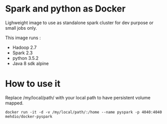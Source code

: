 # Spark and python as Docker
Lighweight image to use as standalone spark cluster for dev purpose or small jobs only.

This image runs :
* Hadoop 2.7
* Spark 2.3
* python 3.5.2
* Java 8 sdk alpine

# How to use it
Replace /my/local/path/ with your local path to have persistent volume mapped.
```
docker run -it -d -v /my/local/path/:/home --name pyspark -p 4040:4040 mehdio/docker-pyspark
```
